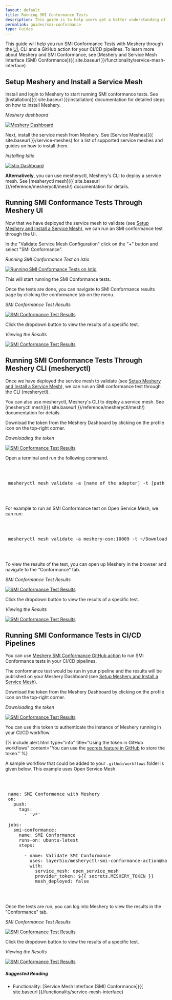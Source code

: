 ```yaml
---
layout: default
title: Running SMI Conformance Tests
description: This guide is to help users get a better understanding of sample apps
permalink: guides/smi-conformance
type: Guides
---
```


This guide will help you run SMI Conformance Tests with Meshery through the [UI](#running-smi-conformance-tests-through-meshery-ui), CLI and a GitHub action for your CI/CD pipelines. To learn more about Meshery and SMI Conformance, see [Meshery and Service Mesh Interface (SMI) Conformance]({{ site.baseurl }}/functionality/service-mesh-interface)

## Setup Meshery and Install a Service Mesh

Install and login to Meshery to start running SMI conformance tests. See [Installation]({{ site.baseurl }}/installation) documentation for detailed steps on how to install Meshery.

_Meshery dashboard_

<a href="{{ site.baseurl }}/assets/img/smi/dashboard.png"><img alt="Meshery Dashboard" src="{{ site.baseurl }}/assets/img/smi/dashboard.png" /></a>

Next, install the service mesh from Meshery. See [Service Meshes]({{ site.baseurl }}/service-meshes) for a list of supported service meshes and guides on how to install them.

_Installing Istio_

<a href="{{ site.baseurl }}/assets/img/smi/istio-dashboard.png"><img alt="Istio Dashboard" src="{{ site.baseurl }}/assets/img/smi/istio-dashboard.png" /></a>

**Alternatively**, you can use mesheryctl, Meshery's CLI to deploy a service mesh. See [mesheryctl mesh]({{ site.baseurl }}/reference/mesheryctl/mesh/) documentation for details.

## Running SMI Conformance Tests Through Meshery UI

Now that we have deployed the service mesh to validate (see [Setup Meshery and Install a Service Mesh](#setup-meshery-and-install-a-service-mesh)), we can run an SMI conformance test through the UI.

In the "Validate Service Mesh Configuration" click on the "+" button and select "SMI Conformance".

_Running SMI Conformance Test on Istio_

<a href="{{ site.baseurl }}/assets/img/smi/smi-conformance-run.png"><img alt="Running SMI Conformance Tests on Istio" src="{{ site.baseurl }}/assets/img/smi/smi-conformance-run.png" /></a>

This will start running the SMI Conformance tests.

Once the tests are done, you can navigate to SMI Conformance results page by clicking the conformance tab on the menu.

_SMI Conformance Test Results_

<a href="{{ site.baseurl }}/assets/img/smi/smi-conformance-page.png"><img alt="SMI Conformance Test Results" src="{{ site.baseurl }}/assets/img/smi/smi-conformance-page.png" /></a>

Click the dropdown button to view the results of a specific test.

_Viewing the Results_

<a href="{{ site.baseurl }}/assets/img/smi/smi-conformance-result.png"><img alt="SMI Conformance Test Results" src="{{ site.baseurl }}/assets/img/smi/smi-conformance-result.png" /></a>

## Running SMI Conformance Tests Through Meshery CLI (mesheryctl)

Once we have deployed the service mesh to validate  (see [Setup Meshery and Install a Service Mesh](#setup-meshery-and-install-a-service-mesh)), we can run an SMI conformance test through the CLI (mesheryctl).

You can also use mesheryctl, Meshery's CLI to deploy a service mesh. See [mesheryctl mesh]({{ site.baseurl }}/reference/mesheryctl/mesh/) documentation for details.

Download the token from the Meshery Dashboard by clicking on the profile icon on the top-right corner.

_Downloading the token_

<a href="{{ site.baseurl }}/assets/img/smi/download-token.png"><img alt="SMI Conformance Test Results" src="{{ site.baseurl }}/assets/img/smi/download-token.png" /></a>

Open a terminal and run the following command.

 <pre class="codeblock-pre"><div class="codeblock">
 <div class="clipboardjs">
 mesheryctl mesh validate -a [name of the adapter] -t [path to token for authentication] -s smi
 </div></div>
 </pre>

 For example to run an SMI Conformance test on Open Service Mesh, we can run:

 <pre class="codeblock-pre"><div class="codeblock">
 <div class="clipboardjs">
 mesheryctl mesh validate -a meshery-osm:10009 -t ~/Downloads/auth.json -s smi
 </div></div>
 </pre>

 To view the results of the test, you can open up Meshery in the browser and navigate to the "Conformance" tab.

_SMI Conformance Test Results_

<a href="{{ site.baseurl }}/assets/img/smi/smi-conformance-page.png"><img alt="SMI Conformance Test Results" src="{{ site.baseurl }}/assets/img/smi/smi-conformance-page.png" /></a>

Click the dropdown button to view the results of a specific test.

_Viewing the Results_

<a href="{{ site.baseurl }}/assets/img/smi/smi-conformance-result.png"><img alt="SMI Conformance Test Results" src="{{ site.baseurl }}/assets/img/smi/smi-conformance-result.png" /></a>

## Running SMI Conformance Tests in CI/CD Pipelines

You can use [Meshery SMI Conformance GitHub action](https://github.com/layer5io/meshery-smi-conformance-action) to run SMI Conformance tests in your CI/CD pipelines.

The conformance test would be run in your pipeline and the results will be published on your Meshery Dashboard (see [Setup Meshery and Install a Service Mesh](#setup-meshery-and-install-a-service-mesh)).

Download the token from the Meshery Dashboard by clicking on the profile icon on the top-right corner.

_Downloading the token_

<a href="{{ site.baseurl }}/assets/img/smi/download-token.png"><img alt="SMI Conformance Test Results" src="{{ site.baseurl }}/assets/img/smi/download-token.png" /></a>

You can use this token to authenticate the instance of Meshery running in your CI/CD workflow.

{% include alert.html type="info" title="Using the token in GitHub workflows" content="You can use the <a href='https://docs.github.com/en/actions/reference/encrypted-secrets'>secrets feature in GitHub</a> to store the token." %}

A sample workflow that could be added to your `.github/workflows` folder is given below. This example uses Open Service Mesh.

 <pre class="codeblock-pre"><div class="codeblock">
 <div class="clipboardjs">
 name: SMI Conformance with Meshery
 on:
   push:
     tags:
       - 'v*'
 
 jobs:
   smi-conformance:
     name: SMI Conformance
     runs-on: ubuntu-latest
     steps:
 
       - name: Validate SMI Conformance
         uses: layer5io/mesheryctl-smi-conformance-action@master
         with:
           service_mesh: open_service_mesh
           provider_token: ${{ secrets.MESHERY_TOKEN }}
           mesh_deployed: false
 </div></div>
 </pre>

 Once the tests are run, you can log into Meshery to view the results in the "Conformance" tab.

 _SMI Conformance Test Results_

<a href="{{ site.baseurl }}/assets/img/smi/smi-conformance-page.png"><img alt="SMI Conformance Test Results" src="{{ site.baseurl }}/assets/img/smi/smi-conformance-page.png" /></a>

Click the dropdown button to view the results of a specific test.

_Viewing the Results_

<a href="{{ site.baseurl }}/assets/img/smi/smi-conformance-result.png"><img alt="SMI Conformance Test Results" src="{{ site.baseurl }}/assets/img/smi/smi-conformance-result.png" /></a>

##### Suggested Reading

- Functionality: [Service Mesh Interface (SMI) Conformance]({{ site.baseurl }}/functionality/service-mesh-interface)

